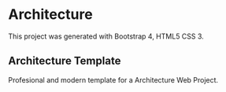 # Architecture

This project was generated with Bootstrap 4, HTML5 CSS 3.

##  Architecture Template

Profesional and modern template for a Architecture Web Project.